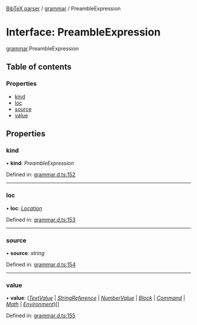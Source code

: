 [BibTeX parser](../README.md) / [grammar](../modules/grammar.md) / PreambleExpression

# Interface: PreambleExpression

[grammar](../modules/grammar.md).PreambleExpression

## Table of contents

### Properties

- [kind](grammar.preambleexpression.md#kind)
- [loc](grammar.preambleexpression.md#loc)
- [source](grammar.preambleexpression.md#source)
- [value](grammar.preambleexpression.md#value)

## Properties

### kind

• **kind**: *PreambleExpression*

Defined in: [grammar.d.ts:152](https://github.com/retorquere/bibtex-parser/blob/master/grammar.d.ts#L152)

___

### loc

• **loc**: [*Location*](grammar.location.md)

Defined in: [grammar.d.ts:153](https://github.com/retorquere/bibtex-parser/blob/master/grammar.d.ts#L153)

___

### source

• **source**: *string*

Defined in: [grammar.d.ts:154](https://github.com/retorquere/bibtex-parser/blob/master/grammar.d.ts#L154)

___

### value

• **value**: ([*TextValue*](grammar.textvalue.md) \| [*StringReference*](grammar.stringreference.md) \| [*NumberValue*](grammar.numbervalue.md) \| [*Block*](grammar.block.md) \| [*Command*](../modules/grammar.md#command) \| [*Math*](grammar.math.md) \| [*Environment*](grammar.environment.md))[]

Defined in: [grammar.d.ts:155](https://github.com/retorquere/bibtex-parser/blob/master/grammar.d.ts#L155)

